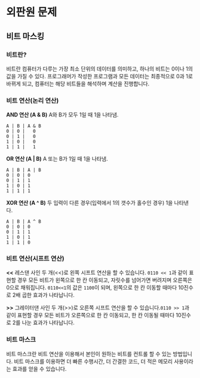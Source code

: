 # 외판원 문제

## 비트 마스킹

### 비트란?

비트란 컴퓨터가 다루는 가장 최소 단위의 데이터를 의미하고, 하나의 비트는 0이나 1의 값을 가질 수 있다. 프로그래머가 작성한 프로그램과 모든 데이터는 최종적으로 0과 1로 바뀌게 되고, 컴퓨터는 해당 비트들을 해석하며 계산을 진행합니다.

### 비트 연산(논리 연산)

**AND 연산 (A & B)**
A와 B가 모두 1일 때 1을 나타냄.

```
A | B | A & B
0 | 0 |   0
0 | 1 |   0
1 | 0 |   0
1 | 1 |   1
```

**OR 연산 (A | B)**
A 또는 B가 1일 때 1을 나타냄.

```
A | B | A | B
0 | 0 | 0
0 | 1 | 1
1 | 0 | 1
1 | 1 | 1
```

**XOR 연산 (A ^ B)**
두 입력이 다른 경우(입력에서 1의 갯수가 홀수인 경우) 1을 나타낸다.

```
A | B | A ^ B
0 | 0 | 0
0 | 1 | 1
1 | 0 | 1
1 | 1 | 0
```

### 비트 연산(시프트 연산)

**<<**
레스댄 사인 두 개(<<)로 왼쪽 시프트 연산을 할 수 있습니다. `0110 << 1`과 같이 표현할 경우 모든 비트가 왼쪽으로 한 칸 이동되고, 자릿수를 넘어가면 버려지며 오른쪽은 0으로 채워집니다.
`0110<<1`의 값은 `1100`이 되며, 왼쪽으로 한 칸 이동할 때마다 10진수로 2배 곱한 효과가 나타납니다.

**>>**
그레이터댄 사인 두 개(>>)로 오른쪽 시프트 연산을 할 수 있습니다.`0110 >> 1`과 같이 표현할 경우 모든 비트가 오른쪽으로 한 칸 이동되고, 한 칸 이동될 때마다 10진수로 2를 나눈 효과가 나타납니다.

### 비트 마스크

비트 마스크란 비트 연산을 이용해서 본인이 원하는 비트를 컨트롤 할 수 있는 방법입니다.
비트 마스크를 이용하면 더 빠른 수행시간, 더 간결한 코드, 더 적은 메모리 사용이라는 효과를 얻을 수 있습니다.
